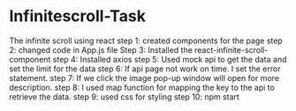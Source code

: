 # Infinitescroll-Task
The infinite scroll using react
step 1:   created components for the page 
step 2:   changed code in App.js file
Step 3:   Installed the react-infinite-scroll-component
step 4:   Installed axios
step 5:   Used mock api to get the data and set the limit for the data
step 6:   If api page not work on time. I set the error statement.
step 7:   If we click the image pop-up window will open for more description.
step 8:   I used map function for mapping the key to the api to retrieve the data.
step 9:   used css for styling
step 10:  npm start
